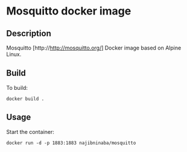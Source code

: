 # Mosquitto docker image

## Description

Mosquitto [http://http://mosquitto.org/] Docker image based on Alpine Linux.

## Build

To build:

```
docker build .
```

## Usage

Start the container:

```
docker run -d -p 1883:1883 najibninaba/mosquitto
```

